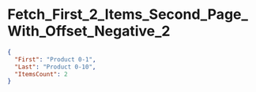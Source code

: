 # Fetch_First_2_Items_Second_Page_With_Offset_Negative_2

```json
{
  "First": "Product 0-1",
  "Last": "Product 0-10",
  "ItemsCount": 2
}
```
